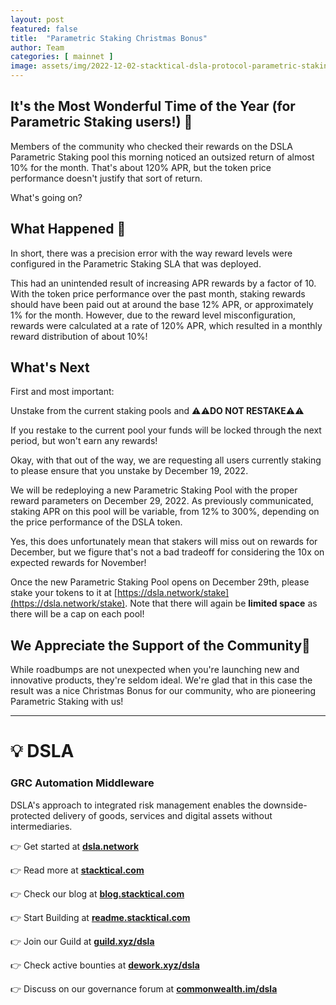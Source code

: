 ```yaml
---
layout: post
featured: false
title:  "Parametric Staking Christmas Bonus"
author: Team
categories: [ mainnet ]
image: assets/img/2022-12-02-stacktical-dsla-protocol-parametric-staking-post-mortem-blockchain-cryptocurrency-fintech-legaltech-insurtech-itsm-slm-sla-defi-nft.jpg
---
```


## It's the Most Wonderful Time of the Year (for Parametric Staking users!) 🎄

Members of the community who checked their rewards on the DSLA Parametric Staking pool this morning noticed an outsized return of almost 10% for the month. That's about 120% APR, but the token price performance doesn't justify that sort of return. 

What's going on?

## What Happened 🔎

In short, there was a precision error with the way reward levels were configured in the Parametric Staking SLA that was deployed.

This had an unintended result of increasing APR rewards by a factor of 10. With the token price performance over the past month, staking rewards should have been paid out at around the base 12% APR, or approximately 1% for the month. However, due to the reward level misconfiguration, rewards were calculated at a rate of 120% APR, which resulted in a monthly reward distribution of about 10%!

## What's Next

First and most important:

Unstake from the current staking pools and ⚠️⚠️**DO NOT RESTAKE**⚠️⚠️

If you restake to the current pool your funds will be locked through the next period, but won't earn any rewards!

Okay, with that out of the way, we are requesting all users currently staking to please ensure that you unstake by December 19, 2022.

We will be redeploying a new Parametric Staking Pool with the proper reward parameters on December 29, 2022. As previously communicated, staking APR on this pool will be variable, from 12% to 300%, depending on the price performance of the DSLA token.

Yes, this does unfortunately mean that stakers will miss out on rewards for December, but we figure that's not a bad tradeoff for considering the 10x on expected rewards for November!

Once the new Parametric Staking Pool opens on December 29th, please stake your tokens to it at [https://dsla.network/stake](https://dsla.network/stake). Note that there will again be **limited space** as there will be a cap on each pool!

## We Appreciate the Support of the Community🤝

While roadbumps are not unexpected when you're launching new and innovative products, they're seldom ideal. We're glad that in this case the result was a nice Christmas Bonus for our community, who are pioneering Parametric Staking with us!

---

# 💡 DSLA

### GRC Automation Middleware

DSLA's approach to integrated risk management enables the downside-protected delivery of goods, services and digital assets without intermediaries.

👉 Get started at **[dsla.network](https://dsla.network)** 

👉 Read more at [**stacktical.com**](https://stacktical.com)

👉 Check our blog at [**blog.stacktical.com**](https://blog.stacktical.com)

👉 Start Building at [**readme.stacktical.com**](https://readme.stacktical.com/developer-guide/)

👉 Join our Guild at [**guild.xyz/dsla**](https://guild.xyz/dsla)

👉 Check active bounties at [**dework.xyz/dsla**](https://dework.xyz/dsla)

👉 Discuss on our governance forum at [**commonwealth.im/dsla**](https://commonwealth.im/dsla)
